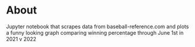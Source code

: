 # About

Jupyter notebook that scrapes data from baseball-reference.com and plots a funny looking graph comparing winning percentage through June 1st in 2021 v 2022
